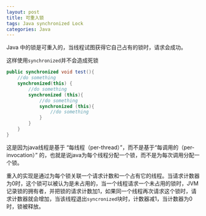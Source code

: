 ```yaml
---
layout: post
title: 可重入锁
tags: Java synchronized Lock
categories: Java
---
```


Java 中的锁是可重入的，当线程试图获得它自己占有的锁时，请求会成功。

这样使用`synchronized`并不会造成死锁

~~~java
public synchronized void test(){
    //do something
    synchronized(this) {
        //do something
        synchronized (this){
            //do something
            synchronized (this){
                //do something
            }
        }
    }
}
~~~

这是因为java线程是基于 “每线程（per-thread）”，而不是基于“每调用的（per-invocation）” 的，也就是说java为每个线程分配一个锁，而不是为每次调用分配一个锁。

重入的实现是通过为每个锁关联一个请求计数和一个占有它的线程。当请求计数器为0时，这个锁可以被认为是未占用的，当一个线程请求一个未占用的锁时，JVM记录锁的拥有者，并把锁的请求计数加1，如果同一个线程再次请求这个锁时，请求计数器就会增加，当该线程退出`syncronized`块时，计数器减1，当计数器为0时，锁被释放。